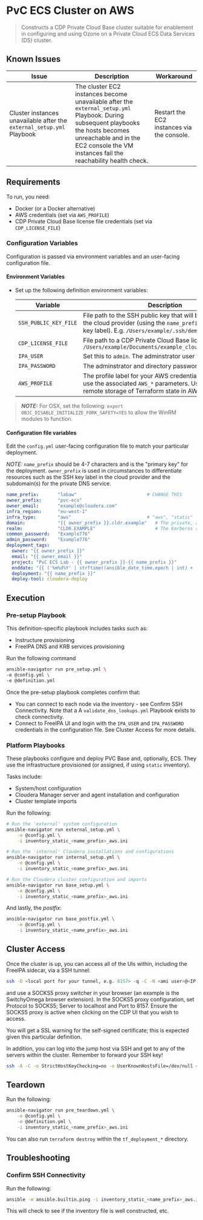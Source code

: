 # PvC ECS Cluster on AWS

> Constructs a CDP Private Cloud Base cluster suitable for enablement in configuring and using Ozone on a Private Cloud ECS Data Services (DS) cluster.

## Known Issues

| Issue | Description | Workaround |
|-------|-------------|------------|
| Cluster instances unavailable after the `external_setup.yml` Playbook | The cluster EC2 instances become unavailable after the `external_setup.yml` Playbook. During subsequent playbooks the hosts becomes unreachable and in the EC2 console the VM instances fail the reachability health check. | Restart the EC2 instances via the console. |

## Requirements

To run, you need:

* Docker (or a Docker alternative)
* AWS credentials (set via `AWS_PROFILE`)
* CDP Private Cloud Base license file credentials (set via `CDP_LICENSE_FILE`)

### Configuration Variables

Configuration is passed via environment variables and an user-facing configuration file.

#### Environment Variables

* Set up the following definition environment variables:

    | Variable | Description | Status |
    |----------|-------------|--------|
    | `SSH_PUBLIC_KEY_FILE` | File path to the SSH public key that will be uploaded to the cloud provider (using the `name_prefix` variable as the key label). E.g. `/Users/example/.ssh/demo_ops.pub` | Mandatory |
    | `CDP_LICENSE_FILE` | File path to a CDP Private Cloud Base license. E.g. `/Users/example/Documents/example_cloudera_license.txt` | Mandatory |
    | `IPA_USER` | Set this to `admin`. The adminstrator user for FreeIPA.  | Mandatory |
    | `IPA_PASSWORD` | The adminstrator and directory password for FreeIPA | Mandatory |
    | `AWS_PROFILE` | The profile label for your AWS credentials. Otherwise, use the associated `AWS_*` parameters. Used also for remote storage of Terraform state in AWS. | Mandatory |

> **_NOTE:_** For OSX, set the following: `export OBJC_DISABLE_INITIALIZE_FORK_SAFETY=YES` to allow the WinRM modules to function.

#### Configuration file variables

Edit the `config.yml` user-facing configuration file to match your particular deployment.

*NOTE:* `name_prefix` should be 4-7 characters and is the "primary key" for the deployment. `owner_prefix` is used in circumstances to differentiate resources such as the SSH key label in the cloud provider and the subdomain(s) for the private DNS service.

```yaml
name_prefix:       "labaw"                          # CHANGE THIS
owner_prefix:      "pvc-ecs"                        
owner_email:       "example@cloudera.com"            
infra_region:      "eu-west-1"                      
infra_type:        "aws"                            # "aws", "static"
domain:            "{{ owner_prefix }}.cldr.example"   # The private, adhoc subdomain (name_prefix.owner_prefix.cldr.demo)
realm:             "CLDR.EXAMPLE"                      # The Kerberos realm
common_password:   "Example776"                   
admin_password:    "Example776"                   
deployment_tags:
  owner: "{{ owner_prefix }}"
  email: "{{ owner_email }}"
  project: "PvC ECS Lab - {{ owner_prefix }}-{{ name_prefix }}"
  enddate: "{{ ('%m%d%Y' | strftime((ansible_date_time.epoch | int) + (90 * 86400))) }}"
  deployment: "{{ name_prefix }}"
  deploy-tool: cloudera-deploy
```

## Execution

### Pre-setup Playbook

This definition-specific playbook includes tasks such as:
* Instructure provisioning
* FreeIPA DNS and KRB services provisioning

Run the following command 

```bash
ansible-navigator run pre_setup.yml \
-e @config.yml \
-e @definition.yml
```

Once the pre-setup playbook completes confirm that:

* You can connect to each node via the inventory - see Confirm SSH Connectivity. Note that a A `validate_dns_lookups.yml` Playbook exists to check connectivity.
* Connect to FreeIPA UI and login with the `IPA_USER` and `IPA_PASSWORD` credentials in the configuration file. See Cluster Access for more details.

### Platform Playbooks

These playbooks configure and deploy PVC Base and, optionally, ECS. They use the infrastructure provisioned (or assigned, if using `static` inventory).

Tasks include:
* System/host configuration
* Cloudera Manager server and agent installation and configuration
* Cluster template imports

Run the following: 

```bash
# Run the 'external' system configuration
ansible-navigator run external_setup.yml \
    -e @config.yml \
    -i inventory_static_<name_prefix>_aws.ini
```

```bash
# Run the 'internal' Cloudera installations and configurations
ansible-navigator run internal_setup.yml \
    -e @config.yml \
    -i inventory_static_<name_prefix>_aws.ini
```

```bash
# Run the Cloudera cluster configuration and imports
ansible-navigator run base_setup.yml \
    -e @config.yml \
    -i inventory_static_<name_prefix>_aws.ini
```

And lastly, the _postfix_:

```bash
ansible-navigator run base_postfix.yml \
    -e @config.yml \
    -i inventory_static_<name_prefix>_aws.ini
```

## Cluster Access

Once the cluster is up, you can access all of the UIs within, including the FreeIPA sidecar, via a SSH tunnel:

```bash
ssh -D <local port for your tunnel, e.g. 8157> -q -C -N <ami user>@<IP address of jump host>
```

and use a SOCKS5 proxy switcher in your browser (an example is the SwitchyOmega browser extension).
In the SOCKS5 proxy configuration, set Protocol to SOCKS5; Server to localhost and Port to 8157. Ensure the SOCKS5 proxy is active when clicking on the CDP UI that you wish to access.

You will get a SSL warning for the self-signed certificate; this is expected given this particular definition.

In addition, you can log into the jump host via SSH and get to any of the servers within the cluster. Remember to forward your SSH key!

```bash
ssh -A -C -o StrictHostKeyChecking=no -o UserKnownHostsFile=/dev/null <ami user>@<IP address of jump host>
```

## Teardown

Run the following: 

```bash
ansible-navigator run pre_teardown.yml \
    -e @config.yml \
    -e @definition.yml \
    -i inventory_static_<name_prefix>_aws.ini
```

You can also run `terraform destroy` within the `tf_deployment_*` directory.

## Troubleshooting

### Confirm SSH Connectivity

Run the following:

```bash
ansible -m ansible.builtin.ping -i inventory_static_<name_prefix>_aws.ini all
```

This will check to see if the inventory file is well constructed, etc.

